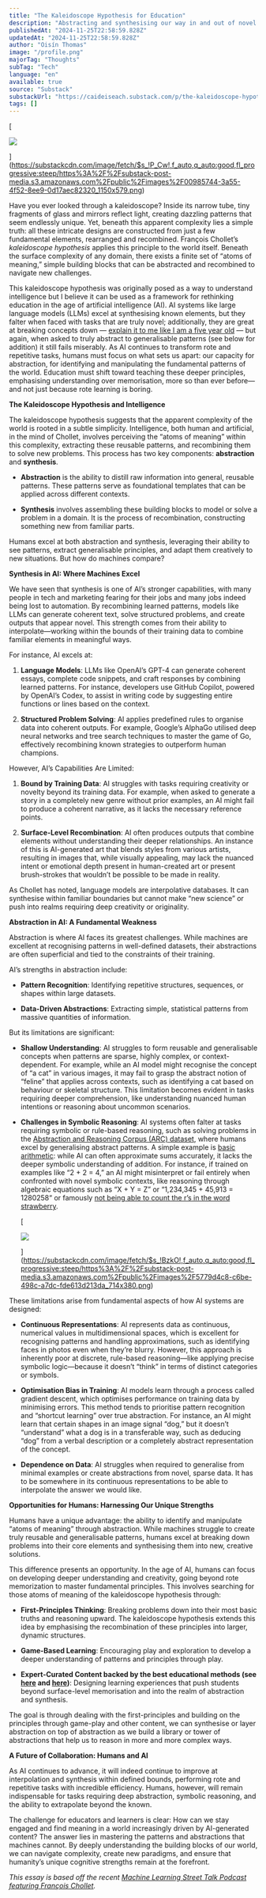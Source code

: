 ```yaml
---
title: "The Kaleidoscope Hypothesis for Education"
description: "Abstracting and synthesising our way in and out of novel problems"
publishedAt: "2024-11-25T22:58:59.828Z"
updatedAt: "2024-11-25T22:58:59.828Z"
author: "Oisín Thomas"
image: "/profile.png"
majorTag: "Thoughts"
subTag: "Tech"
language: "en"
available: true
source: "Substack"
substackUrl: "https://caideiseach.substack.com/p/the-kaleidoscope-hypothesis-for-education"
tags: []
---
```


[

![](https://substack-post-media.s3.amazonaws.com/public/images/00985744-3a55-4f52-8ee9-0d17aec82320_1150x579.png)



](https://substackcdn.com/image/fetch/$s_!P_Cw!,f_auto,q_auto:good,fl_progressive:steep/https%3A%2F%2Fsubstack-post-media.s3.amazonaws.com%2Fpublic%2Fimages%2F00985744-3a55-4f52-8ee9-0d17aec82320_1150x579.png)

Have you ever looked through a kaleidoscope? Inside its narrow tube, tiny fragments of glass and mirrors reflect light, creating dazzling patterns that seem endlessly unique. Yet, beneath this apparent complexity lies a simple truth: all these intricate designs are constructed from just a few fundamental elements, rearranged and recombined. François Chollet’s _kaleidoscope hypothesis_ applies this principle to the world itself. Beneath the surface complexity of any domain, there exists a finite set of “atoms of meaning,” simple building blocks that can be abstracted and recombined to navigate new challenges.


This kaleidoscope hypothesis was originally posed as a way to understand intelligence but I believe it can be used as a framework for rethinking education in the age of artificial intelligence (AI). AI systems like large language models (LLMs) excel at synthesising known elements, but they falter when faced with tasks that are truly novel; additionally, they are great at breaking concepts down — [explain it to me like I am a five year old](https://deepgram.com/ai-apps/explain-like-i'm-five) — but again, when asked to truly abstract to generalisable patterns (see below for addition) it still fails miserably. As AI continues to transform rote and repetitive tasks, humans must focus on what sets us apart: our capacity for abstraction, for identifying and manipulating the fundamental patterns of the world. Education must shift toward teaching these deeper principles, emphasising understanding over memorisation, more so than ever before—and not just because rote learning is boring.

**The Kaleidoscope Hypothesis and Intelligence**

The kaleidoscope hypothesis suggests that the apparent complexity of the world is rooted in a subtle simplicity. Intelligence, both human and artificial, in the mind of Chollet, involves perceiving the “atoms of meaning” within this complexity, extracting these reusable patterns, and recombining them to solve new problems. This process has two key components: **abstraction** and **synthesis**.

*   **Abstraction** is the ability to distill raw information into general, reusable patterns. These patterns serve as foundational templates that can be applied across different contexts.
    
*   **Synthesis** involves assembling these building blocks to model or solve a problem in a domain. It is the process of recombination, constructing something new from familiar parts.
    

Humans excel at both abstraction and synthesis, leveraging their ability to see patterns, extract generalisable principles, and adapt them creatively to new situations. But how do machines compare?

**Synthesis in AI: Where Machines Excel**

We have seen that synthesis is one of AI’s stronger capabilities, with many people in tech and marketing fearing for their jobs and many jobs indeed being lost to automation. By recombining learned patterns, models like LLMs can generate coherent text, solve structured problems, and create outputs that appear novel. This strength comes from their ability to interpolate—working within the bounds of their training data to combine familiar elements in meaningful ways.

For instance, AI excels at:

1.  **Language Models**: LLMs like OpenAI’s GPT-4 can generate coherent essays, complete code snippets, and craft responses by combining learned patterns. For instance, developers use GitHub Copilot, powered by OpenAI’s Codex, to assist in writing code by suggesting entire functions or lines based on the context.
    
2.  **Structured Problem Solving**: AI applies predefined rules to organise data into coherent outputs. For example, Google’s AlphaGo utilised deep neural networks and tree search techniques to master the game of Go, effectively recombining known strategies to outperform human champions.
    

However, AI’s Capabilities Are Limited:

1.  **Bound by Training Data**: AI struggles with tasks requiring creativity or novelty beyond its training data. For example, when asked to generate a story in a completely new genre without prior examples, an AI might fail to produce a coherent narrative, as it lacks the necessary reference points.
    
2.  **Surface-Level Recombination**: AI often produces outputs that combine elements without understanding their deeper relationships. An instance of this is AI-generated art that blends styles from various artists, resulting in images that, while visually appealing, may lack the nuanced intent or emotional depth present in human-created art or present brush-strokes that wouldn’t be possible to be made in reality.
    

As Chollet has noted, language models are interpolative databases. It can synthesise within familiar boundaries but cannot make “new science” or push into realms requiring deep creativity or originality.

**Abstraction in AI: A Fundamental Weakness**

Abstraction is where AI faces its greatest challenges. While machines are excellent at recognising patterns in well-defined datasets, their abstractions are often superficial and tied to the constraints of their training.

AI’s strengths in abstraction include:

*   **Pattern Recognition**: Identifying repetitive structures, sequences, or shapes within large datasets.
    

*   **Data-Driven Abstractions**: Extracting simple, statistical patterns from massive quantities of information.
    

But its limitations are significant:

*   **Shallow Understanding**: AI struggles to form reusable and generalisable concepts when patterns are sparse, highly complex, or context-dependent. For example, while an AI model might recognise the concept of “a cat” in various images, it may fail to grasp the abstract notion of “feline” that applies across contexts, such as identifying a cat based on behaviour or skeletal structure. This limitation becomes evident in tasks requiring deeper comprehension, like understanding nuanced human intentions or reasoning about uncommon scenarios.
    

*   **Challenges in Symbolic Reasoning**: AI systems often falter at tasks requiring symbolic or rule-based reasoning, such as solving problems in the [Abstraction and Reasoning Corpus (ARC) dataset](https://lab42.global/arc/), where humans excel by generalising abstract patterns. A simple example is [basic arithmetic](https://loeber.substack.com/p/21-everything-we-know-about-llms): while AI can often approximate sums accurately, it lacks the deeper symbolic understanding of addition. For instance, if trained on examples like “2 + 2 = 4,” an AI might misinterpret or fail entirely when confronted with novel symbolic contexts, like reasoning through algebraic equations such as “X + Y = Z” or “1,234,345 + 45,913 = 1280258“ or famously [not being able to count the r’s in the word strawberry](https://community.openai.com/t/incorrect-count-of-r-characters-in-the-word-strawberry/829618).
    
    [
    
    ![](https://substack-post-media.s3.amazonaws.com/public/images/5779d4c8-c6be-498c-a7dc-fde613d213da_714x380.png)
    
    
    
    ](https://substackcdn.com/image/fetch/$s_!BzkO!,f_auto,q_auto:good,fl_progressive:steep/https%3A%2F%2Fsubstack-post-media.s3.amazonaws.com%2Fpublic%2Fimages%2F5779d4c8-c6be-498c-a7dc-fde613d213da_714x380.png)
    
      
    

These limitations arise from fundamental aspects of how AI systems are designed:

*   **Continuous Representations**: AI represents data as continuous, numerical values in multidimensional spaces, which is excellent for recognising patterns and handling approximations, such as identifying faces in photos even when they’re blurry. However, this approach is inherently poor at discrete, rule-based reasoning—like applying precise symbolic logic—because it doesn’t “think” in terms of distinct categories or symbols.
    
*   **Optimisation Bias in Training**: AI models learn through a process called gradient descent, which optimises performance on training data by minimising errors. This method tends to prioritise pattern recognition and “shortcut learning” over true abstraction. For instance, an AI might learn that certain shapes in an image signal “dog,” but it doesn’t “understand” what a dog is in a transferable way, such as deducing “dog” from a verbal description or a completely abstract representation of the concept.
    
*   **Dependence on Data**: AI struggles when required to generalise from minimal examples or create abstractions from novel, sparse data. It has to be somewhere in its continuous representations to be able to interpolate the answer we would like.
    

**Opportunities for Humans: Harnessing Our Unique Strengths**

Humans have a unique advantage: the ability to identify and manipulate “atoms of meaning” through abstraction. While machines struggle to create truly reusable and generalisable patterns, humans excel at breaking down problems into their core elements and synthesising them into new, creative solutions.

This difference presents an opportunity. In the age of AI, humans can focus on developing deeper understanding and creativity, going beyond rote memorization to master fundamental principles. This involves searching for those atoms of meaning of the kaleidoscope hypothesis through:

*   **First-Principles Thinking**: Breaking problems down into their most basic truths and reasoning upward. The kaleidoscope hypothesis extends this idea by emphasising the recombination of these principles into larger, dynamic structures.
    
*   **Game-Based Learning**: Encouraging play and exploration to develop a deeper understanding of patterns and principles through play.
    
*   **Expert-Curated Content backed by the best educational methods (see [here](https://pedley-smith.uk/2018/06/29/the-science-of-learning-top-six-proven-study-techniques-part-one/) and [here](https://pedley-smith.uk/2018/07/29/the-science-of-learning-top-six-proven-study-techniques-part-two/))**: Designing learning experiences that push students beyond surface-level memorisation and into the realm of abstraction and synthesis.
    

The goal is through dealing with the first-principles and building on the principles through game-play and other content, we can synthesise or layer abstraction on top of abstraction as we build a library or tower of abstractions that help us to reason in more and more complex ways.

**A Future of Collaboration: Humans and AI**

As AI continues to advance, it will indeed continue to improve at interpolation and synthesis within defined bounds, performing rote and repetitive tasks with incredible efficiency. Humans, however, will remain indispensable for tasks requiring deep abstraction, symbolic reasoning, and the ability to extrapolate beyond the known.

The challenge for educators and learners is clear: How can we stay engaged and find meaning in a world increasingly driven by AI-generated content? The answer lies in mastering the patterns and abstractions that machines cannot. By deeply understanding the building blocks of our world, we can navigate complexity, create new paradigms, and ensure that humanity’s unique cognitive strengths remain at the forefront.

_This essay is based off the recent [Machine Learning Street Talk Podcast featuring François Chollet](https://youtu.be/JTU8Ha4Jyfc?si=o_qSCnBMJlxcb_L1)._

